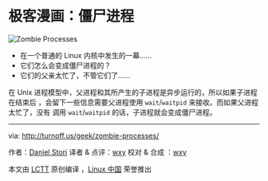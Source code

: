# 极客漫画：僵尸进程

![Zombie Processes](./zombie-processes.png)

- 在一个普通的 Linux 内核中发生的一幕……
- 它们怎么会变成僵尸进程的？
- 它们的父亲太忙了，不管它们了……

在 Unix 进程模型中，父进程和其所产生的子进程是异步运行的，所以如果子进程在结束后
，会留下一些信息需要父进程使用 `wait`/`waitpid` 来接收。而如果父进程太忙了，没有
调用 `wait`/`waitpid` 的话，子进程就会变成僵尸进程。

---

via: http://turnoff.us/geek/zombie-processes/

作者：[Daniel Stori][a] 译者 & 点评：[wxy](https://github.com/wxy) 校对 & 合成
：[wxy](https://github.com/wxy)

本文由 [LCTT](https://github.com/LCTT/TranslateProject) 原创编译
，[Linux 中国](https://linux.cn/) 荣誉推出

[a]: http://turnoff.us/about/
